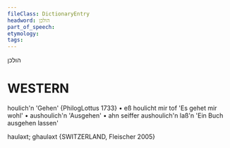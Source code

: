 ```yaml
---
fileClass: DictionaryEntry
headword: הולכן
part_of_speech: 
etymology: 
tags: 
---
```

הולכן

WESTERN
========

houlich'n 'Gehen' {PhilogLottus 1733}
	•	eß houlicht mir tof 'Es gehet mir wohl'
	•	aushoulich'n 'Ausgehen'
	•	ahn seiffer aushoulich'n laß'n 'Ein Buch ausgehen lassen'

hauləxt; ghauləxt {SWITZERLAND, Fleischer 2005}